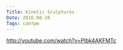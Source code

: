 ```yaml
---
Title: Kinetic Sculptures
Date: 2016-08-28
Tags: саптрю
---
```


http://youtube.com/watch?v=PIbk4AKFMTc
